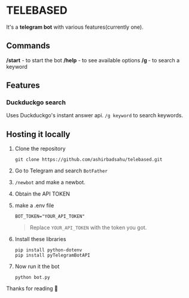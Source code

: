 # TELEBASED
 It's a **telegram bot** with various features(currently one).

 ## Commands
 **/start** - to start the bot
 **/help** - to see available options
 **/g <keyword>** - to search a keyword
 

 ## Features
 ### Duckduckgo search
 Uses Duckduckgo's instant answer api.
 `/g keyword` to search keywords.


## Hosting it locally
 1. Clone the repository

    ```
    git clone https://github.com/ashirbadsahu/telebased.git
    ```

 1. Go to Telegram and search `BotFather`
 1. `/newbot` and make a newbot.
 1. Obtain the API TOKEN
 1. make a .env file

    ```
    BOT_TOKEN="YOUR_API_TOKEN"
    ```

    >Replace `YOUR_API_TOKEN` with the token you got.
 1. Install these libraries

    ```
    pip install python-dotenv
    pip install pyTelegramBotAPI
    ```
1. Now run it the bot

    ```
    python bot.py
    ```

Thanks for reading 🙏

